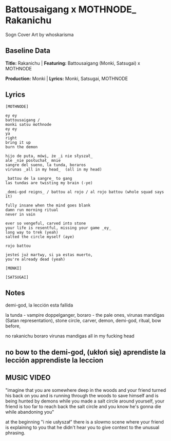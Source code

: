 # Battousaigang x MOTHNODE_ Rakanichu

Sogn Cover Art by whoskarisma

## Baseline Data

**Title:** Rakanichu | **Featuring:** Battousaigang (Monki, Satsugai) x MOTHNODE

**Production:** Monki | **Lyrics:** Monki, Satsugai, MOTHNODE

## Lyrics
```
[MOTHNODE]

ey ey
battousaigang / 
monki satsu mothnode
ey ey 
ya
right
bring it up
burn the demon

hijo de puta, mówi, że _i nie słyszał_
ale _nie posłuchał_ mnie
sangre del sueno, la tunda, boraros 
virunas _all in my head_  (all in my head)

_battou de la sangre_ to gang 
las tundas are twisting my brain (-ye)  

_demi-god reigns_ / battou al rojo / al rojo battou (whole squad says it)

fully insane when the mind goes blank 
damn run morning ritual
never in vain 

ever so vengeful, carved into stone
your life is resentful, missing your game _ey_
long way to trek (yeah)
salted the circle myself (aye) 

rojo battou

jesteś już martwy, si ya estas muerto, 
you're already dead (yeah)

[MONKI]

[SATSUGAI]

```
## Notes

demi-god, la lección esta fallida

la tunda - vampire doppelganger, 
boraro - the pale ones, 
virunas mandigas (Satan representation), 
stone circle, 
carver, 
demon, 
demi-god, 
ritual, 
bow before, 

no rakanichu
boraro
virunas mandigas
all in my fucking head

no bow to the demi-god, (ukłoń się)
aprendiste la lección
apprendiste la leccion
----

## MUSIC VIDEO

"imagine that you are somewhere deep in the woods and your friend turned his back on you and is running through the woods to save himself and is being hunted by demons while you made a salt circle around yourself, your friend is too far to reach back the salt circle and you know he's gonna die while abandoning you"

at the beginning "i nie usłyszał" there is a slowmo scene where your friend is explaining to you that he didn't hear you to give context to the unusual phrasing.


  
